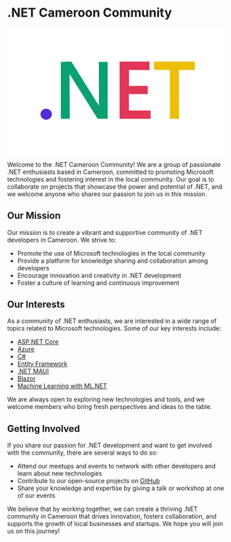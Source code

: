 # .NET Cameroon Community
![Dotnet Cameroon](./assets/dotnetcameroon.png)

Welcome to the .NET Cameroon Community! We are a group of passionate .NET enthusiasts based in Cameroon, committed to promoting Microsoft technologies and fostering interest in the local community. Our goal is to collaborate on projects that showcase the power and potential of .NET, and we welcome anyone who shares our passion to join us in this mission.

## Our Mission

Our mission is to create a vibrant and supportive community of .NET developers in Cameroon. We strive to:

- Promote the use of Microsoft technologies in the local community
- Provide a platform for knowledge sharing and collaboration among developers
- Encourage innovation and creativity in .NET development
- Foster a culture of learning and continuous improvement

## Our Interests

As a community of .NET enthusiasts, we are interested in a wide range of topics related to Microsoft technologies. Some of our key interests include:

- [ASP.NET Core](https://learn.microsoft.com/en-us/aspnet/core)
- [Azure](https://azure.microsoft.com/en-us)
- [C#](https://learn.microsoft.com/en-us/dotnet/csharp/)
- [Entity Framework](https://learn.microsoft.com/en-us/ef/)
- [.NET MAUI](https://learn.microsoft.com/en-us/dotnet/maui/)
- [Blazor](https://learn.microsoft.com/en-us/aspnet/core/blazor)
- [Machine Learning with ML.NET](https://learn.microsoft.com/en-us/dotnet/machine-learning/)

We are always open to exploring new technologies and tools, and we welcome members who bring fresh perspectives and ideas to the table.

## Getting Involved

If you share our passion for .NET development and want to get involved with the community, there are several ways to do so:

- Attend our meetups and events to network with other developers and learn about new technologies
- Contribute to our open-source projects on [GitHub](https://github.com/dotnetcameroon)
- Share your knowledge and expertise by giving a talk or workshop at one of our events

We believe that by working together, we can create a thriving .NET community in Cameroon that drives innovation, fosters collaboration, and supports the growth of local businesses and startups. We hope you will join us on this journey!
